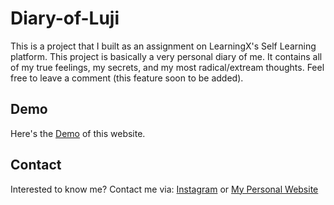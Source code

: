 # Diary-of-Luji

This is a project that I built as an assignment on LearningX's Self Learning platform. This project is basically a very personal diary of me. It contains all of my true feelings, my secrets, and my most radical/extream thoughts. Feel free to leave a comment (this feature soon to be added).

## Demo

Here's the [Demo](https://pip.pypa.io/en/stable/) of this website.

## Contact

Interested to know me? Contact me via: [Instagram](https://pip.pypa.io/en/stable/) or [My Personal Website](https://luji-portolio.glitch.me/)
